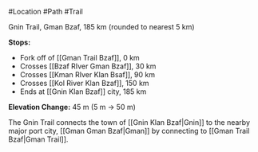 #Location #Path #Trail 

Gnin Trail, Gman Bzaf, 185 km (rounded to nearest 5 km)

**Stops:**
- Fork off of [[Gman Trail Bzaf]], 0 km
- Crosses [[Bzaf RIver Gman Bzaf]], 30 km
- Crosses [[Kman RIver Klan Bsaf]], 90 km
- Crosses [[Kol River Klan Bzaf]], 150 km
- Ends at [[Gnin Klan Bzaf]] city, 185 km

**Elevation Change:** 45 m (5 m -> 50 m)

The Gnin Trail connects the town of [[Gnin Klan Bzaf|Gnin]] to the nearby major port city, [[Gman Gman Bzaf|Gman]] by connecting to [[Gman Trail Bzaf|Gman Trail]].